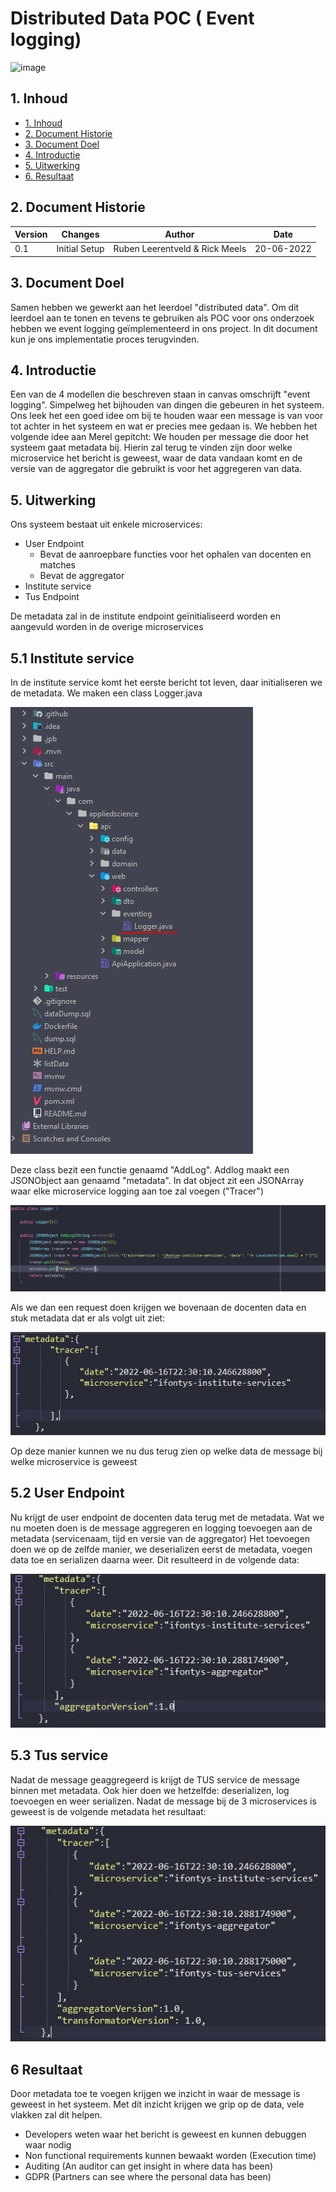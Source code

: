 
# Distributed Data POC ( Event logging)
![image](https://user-images.githubusercontent.com/27158658/163884438-2f51ab63-ae20-48f9-b2b5-5e462fb576f2.png)

## 1. Inhoud
- [1. Inhoud](#1-inhoud)
- [2. Document Historie](#2-document-historie)
- [3. Document Doel](#3-document-doel)
- [4. Introductie](#4-introductie)
- [5. Uitwerking](#5-uitwerking)
- [6. Resultaat](#6-resultaat)


## 2. Document Historie
| Version | Changes       | Author                         | Date       |
|---------|---------------|--------------------------------|------------|
| 0.1     | Initial Setup | Ruben Leerentveld & Rick Meels | 20-06-2022 | 


## 3. Document Doel
Samen hebben we gewerkt aan het leerdoel "distributed data". 
Om dit leerdoel aan te tonen en tevens te gebruiken als POC voor ons onderzoek hebben we event logging geïmplementeerd in ons project.
In dit document kun je ons implementatie proces terugvinden.

## 4. Introductie
Een van de 4 modellen die beschreven staan in canvas omschrijft "event logging". Simpelweg het bijhouden van dingen die gebeuren in het systeem.
Ons leek het een goed idee om bij te houden waar een message is van voor tot achter in het systeem en wat er precies mee gedaan is.
We hebben het volgende idee aan Merel gepitcht:
We houden per message die door het systeem gaat metadata bij. Hierin zal terug te vinden zijn door welke microservice het bericht is geweest, waar de data vandaan komt en de versie van de aggregator die gebruikt is voor het aggregeren van data.


## 5. Uitwerking
Ons systeem bestaat uit enkele microservices:
- User Endpoint
  - Bevat de aanroepbare functies voor het ophalen van docenten en matches
  - Bevat de aggregator
- Institute service
- Tus Endpoint

De metadata zal in de institute endpoint geïnitialiseerd worden en aangevuld worden in de overige microservices

## 5.1 Institute service
In de institute service komt het eerste bericht tot leven, daar initialiseren we de metadata.
We maken een class Logger.java

![project-tree](./images/project-tree.png)

Deze class bezit een functie genaamd "AddLog".
Addlog maakt een JSONObject aan genaamd "metadata". In dat object zit een JSONArray waar elke microservice logging aan toe zal voegen ("Tracer")

![addlog-class](./images/addlog-class.png)

Als we dan een request doen krijgen we bovenaan de docenten data en stuk metadata dat er als volgt uit ziet:

![metadata1](./images/metadata1.PNG)

Op deze manier kunnen we nu dus terug zien op welke data de message bij welke microservice is geweest

## 5.2 User Endpoint
Nu krijgt de user endpoint de docenten data terug met de metadata.
Wat we nu moeten doen is de message aggregeren en logging toevoegen aan de metadata (servicenaam, tijd en versie van de aggregator)
Het toevoegen doen we op de zelfde manier, we deserializen eerst de metadata, voegen data toe en serializen daarna weer.
Dit resulteerd in de volgende data:

![metadata2](./images/metadata2.PNG)

## 5.3 Tus service

Nadat de message geaggregeerd is krijgt de TUS service de message binnen met metadata.
Ook hier doen we hetzelfde: deserializen, log toevoegen en weer serializen.
Nadat de message bij de 3 microservices is geweest is de volgende metadata het resultaat:

![metadata3](./images/metadata3.PNG)

## 6 Resultaat
Door metadata toe te voegen krijgen we inzicht in waar de message is geweest in het systeem.
Met dit inzicht krijgen we grip op de data, vele vlakken zal dit helpen.
- Developers weten waar het bericht is geweest en kunnen debuggen waar nodig
- Non functional requirements kunnen bewaakt worden (Execution time)
- Auditing (An auditor can get insight in where data has been)
- GDPR (Partners can see where the personal data has been)